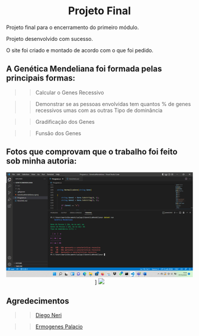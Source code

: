 <span align ="center">

# Projeto Final 

</span>

Projeto final para o encerramento do primeiro módulo.

Projeto desenvolvido com sucesso.

O site foi criado e montado de acordo com o que foi pedido.

## A Genética Mendeliana foi formada pelas principais formas:

>>Calcular o Genes Recessivo

>>Demonstrar se as pessoas envolvidas tem quantos % de genes recessivos umas com as outras
>>Tipo de dominância

>>Gradificação dos Genes

>>Funsão dos Genes


## Fotos que comprovam que o trabalho foi feito sob minha autoria:

<div align ="center">
<img src="print do trabalho.png" width="700px" />]
<img src= "IMG_20222124_173754209.jpg"  width="700px">
</div>



## Agredecimentos

>> [Diego Neri](https://github.com/diegoneri)

>> [Ermogenes Palacio](https://github.com/ermogenes)

